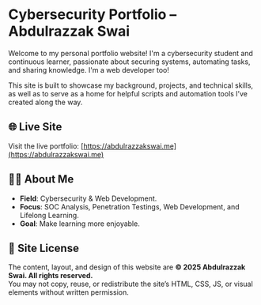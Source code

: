 # Cybersecurity Portfolio – Abdulrazzak Swai

Welcome to my personal portfolio website! I'm a cybersecurity student and continuous learner, passionate about securing systems, automating tasks, and sharing knowledge. I'm a web developer too!

This site is built to showcase my background, projects, and technical skills, as well as to serve as a home for helpful scripts and automation tools I’ve created along the way.

## 🌐 Live Site

Visit the live portfolio: [https://abdulrazzakswai.me](https://abdulrazzakswai.me)

## 👨‍💻 About Me

- **Field**: Cybersecurity & Web Development.
- **Focus**: SOC Analysis, Penetration Testings, Web Development, and Lifelong Learning.
- **Goal**: Make learning more enjoyable.

## 🚫 Site License

The content, layout, and design of this website are **© 2025 Abdulrazzak Swai. All rights reserved.**  
You may not copy, reuse, or redistribute the site’s HTML, CSS, JS, or visual elements without written permission.
